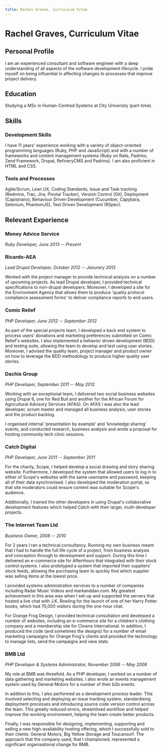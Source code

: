 ```yaml
---
title: Rachel Graves, Curriculum Vitae
---
```


# Rachel Graves, Curriculum Vitae

## Personal Profile

I am an experienced consultant and software engineer with a deep understanding of all aspects of the software development lifecycle. I pride myself on being influential in affecting changes to processes that improve project delivery.

## Education

Studying a MSc in Human-Centred Systems at City University (part-time).

## Skills

### Development Skills

I have 11 years' experience working with a variety of object-oriented programming languages (Ruby, PHP and JavaScript) and with a number of frameworks and content management systems (Ruby on Rails, Padrino, Zend Framework, Drupal, RefineryCMS and Padrino). I am also proficient in HTML and CSS.

### Tools and Processes
Agile/Scrum, Lean UX, Coding Standards, Issue and Task tracking (Redmine, Trac, Jira, Pivotal Tracker), Version Control (Git), Deployment (Capistrano), Behaviour Driven Development (Cucumber, Capybara, Selenium, PhantomJS), Test Driven Development (RSpec).

## Relevant Experience

### Money Advice Service
_Ruby Developer, June 2013 -- Present_

### Ricardo-AEA
_Lead Drupal Developer, October 2012 -- Janurary 2013_

Worked with the project manager to provide technical analysis on a number of upcoming projects. As lead Drupal developer, I provided technical specifications to non-drupal developers. Moreover, I developed a site for the Environment Agency that allows them to produce 'quality protocol compliance assessment forms'  to deliver compliance reports to end users.

### Comic Relief
_PHP Developer, June 2012 -- September 2012_

As part of the special projects team, I developed a back end system to process users' donations and marketing preferences submitted on Comic Relief's websites. I also implemented a behavior driven development (BDD) and testing suite, allowing the team to develop and test using user stories. Moreover, I advised the quality team, project manager and product owner on how to leverage the BDD methodology to produce higher quality user stories.

### Dachis Group
_PHP Developer, September 2011 -- May 2012_

Working with an exceptional team, I delivered two social business websites using Drupal 6, one for Red Bull and another for the African Forum for Agricultural Advisory Services (AFAS). On AFAS I was also the lead developer, scrum master and managed all business analysis, user stories and the product backlog.

I organised internal 'presentation by example' and 'knowledge sharing' events, and conducted research, business analysis and wrote a proposal for hosting community tech clinic sessions.


### Catch Digital
_PHP Developer, June 2011 -- September 2011_

For the charity, Scope, I helped develop a social drawing and story sharing website. Furthermore, I developed the system that allowed users to log in to either of Scope's websites with the same username and password, keeping all of their data synchronised. I also developed the moderation portal, so that site moderators could ensure content was suitable for Scope's audience.

Additionally, I trained the other developers in using Drupal's collaborative development features which helped Catch with their larger, multi-developer projects.

### The Internet Team Ltd
_Business Owner, 2008 -- 2010_

For 2 years I ran a technical consultancy. Running my own business meant that I had to handle the full life cycle of a project, from business analysis and conception through to development and support. During this time I delivered an e-commerce site for AfterHours that integrated with their stock control systems. I also prototyped a system that imported their suppliers' stock feeds, allowing the purchasing team to quickly find which supplier was selling items at the lowest price.

I provided systems administration services to a number of companies including Radar Music Videos and markanddan.com. My greatest achievement in this area was when I set-up and supported the servers that hosted a live chat with J.K. Rowling for the launch of one of her Harry Potter books, which had 70,000 visitors during the one-hour chat.

For Orange Frog Design, I provided technical consultation and developed a number of websites, including an e-commerce site for a children's clothing company and a membership site for Clowns International.  In addition, I produced the code (and sometimes the designs) for a number of email marketing campaigns for Orange Frog's clients and provided the technology to manage lists, send the campaigns and view stats.

### BMB Ltd
_PHP Developer & Systems Administrator, November 2006 -- May 2008_

My role at BMB was threefold. As a PHP developer, I worked on a number of data gathering and marketing websites. I also wrote an events management system used by General Motors for a number of their b2b events.

In addition to this, I also performed as a development process leader. This involved selecting and deploying an issue tracking system, standardising deployment processes and introducing source code version control across the team. This greatly reduced errors, streamlined workflow and helped improve the working environment, helping the team create better products.

Finally, I was responsible for designing, implementing, supporting and selling a new high-availability hosting offering, which I successfully sold to their clients: General Motors, Big Yellow Storage and Toucansurf. The approach that the company used, that I championed, represented a significant organisational change for BMB.
